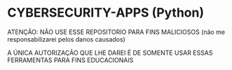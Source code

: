 # CYBERSECURITY-APPS (Python)

ATENÇÃO: NÃO USE ESSE REPOSITORIO PARA FINS MALICIOSOS (não me responsabilizarei pelos danos causados)

A ÚNICA AUTORIZAÇÃO QUE LHE DAREI É DE SOMENTE USAR ESSAS FERRAMENTAS PARA FINS EDUCACIONAIS
